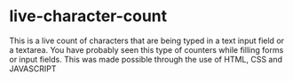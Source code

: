 # live-character-count

This is a live count of characters that are being typed in a text input field or a textarea. 
You have probably seen this type of counters while filling forms or input fields.
This was made  possible through the use of HTML, CSS and JAVASCRIPT
